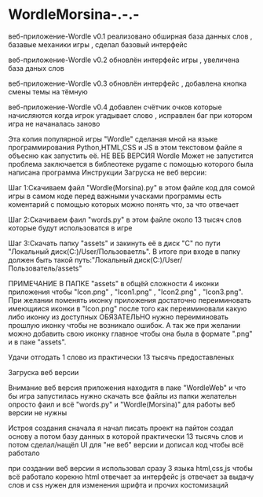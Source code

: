 # WordleMorsina-.-.-
веб-приложение-Wordle v0.1 реализовано обширная база данных слов , базавые механики игры , сделал базовый интерфейс


веб-приложение-Wordle v0.2 обновлён интерфейс игры , увеличена база даных слов 


веб-приложение-Wordle v0.3 обновлён интерфейс , добавлена кнопка смены темы на тёмную 


веб-приложение-Wordle v0.4 добавлен счётчик очков которые начисляются когда игрок угадывает слово , исправлен баг при котором игра не начаналась заново 







Эта копия популярной игры "Wordle" сделаная мной на языке программирования Python,HTML,CSS и JS в этом текстовом файле я объесню как запустить её. 
НЕ ВЕБ ВЕРСИЯ Wordle Может не запустится проблема заключается в библеотеке pygame с помощью которого была написана программа 
Инструкции 
Загруска не веб версии:

Шаг 1:Скачиваем файл "Wordle(Morsina).py" в этом файле код для сомой игры в самом коде перед важными учасками программы есть коментарий с помощью которых можно понять что, за что отвечает

Шаг 2:Скачиваем фаил "words.py" в этом файле около 13 тысяч слов которые будут использоватся в игре

Шаг 3:Скачать папку "assets" и закинуть её в диск "С" по пути "Локальный диск(С:)/User/Пользоваетль". В итоге при входе в папку должен быть такой путь:"Локальный диск(C:)/User/Пользователь/assets"

ПРИМЕЧАНИЕ В ПАПКЕ "assets" в общёй сложности 4 иконки приложения чтобы "Icon.png" , "Icon1.png" , "Icon2.png" , "Icon3.png". При желании поменять иконку приложения достаточно переиминовать имеющиися иконки в "Icon.png" после того как переиминовали какую либо иконку из доступных ОБЯЗАТЕЛЬНО нужно переиминовать прошлую иконку чтобы не возникало ошибок. А так же при желании можно добавить свою иконку главное чтобы она была в формате ".png" и в паке "assets".

Удачи отгодать 1 слово из практически 13 тысячь предоставленых

Загруска веб версии

Внимание веб версия приложения находитя в паке "WordleWeb" и что бы игра запустилась нужно скачать все файлы из папки желательн опросто фаил и всё "words.py" и "Wordle(Morsina)" для работы веб версии не нужны

Истроя создания сначала я начал писать проект на пайтон создал основу а потом базу данных в которой практически 13 тысячь слов и потом сделал/нащёл UI для "не веб" версии и дописал код чтобы всё работало 

при создании веб версии я использовал сразу 3 языка html,css,js чтобы всё работало корекно html отвечает за интерфейс js отвечает за выдачу слов и css нужен для изменения шрифта и прочих костомизаций 
